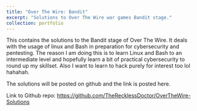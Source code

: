 ```yaml
---
title: "Over The Wire: Bandit"
excerpt: "Solutions to Over The Wire war games Bandit stage."
collection: portfolio
---
```


This contains the solutions to the Bandit stage of Over The Wire. It deals with the usage of linux and Bash in preparation for cybersecurity and pentesting. The reason I am doing this is to learn Linux and Bash to an intermediate level and hopefully learn a bit of practical cybersecurity to round up my skillset. Also I want to learn to hack purely for interest too lol hahahah.

The solutions will be posted on github and the link is posted here.

Link to Github repo: https://github.com/TheRecklessDoctor/OverTheWire-Solutions 
